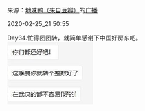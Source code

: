 来源：[地味鸭（来自豆瓣）](https://www.douban.com/people/47513232/)的[广播](https://www.douban.com/people/47513232/status/2833158040/)


2020-02-25_21:50:55


Day34.忙得团团转，就简单感谢下中国好房东吧。
![](./pic/2020-02-25_21:50:55-地味鸭的广播1.jpg)  

